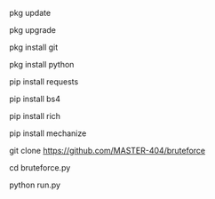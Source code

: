 pkg update

pkg upgrade

pkg install git

pkg install python

pip install requests

pip install bs4

pip install rich

pip install mechanize

git clone https://github.com/MASTER-404/bruteforce

cd bruteforce.py

python run.py
